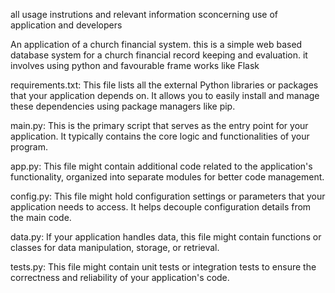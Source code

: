 all usage instrutions and relevant information sconcerning use of application and developers 

An application of a church financial system.
this is a simple web based database system for a church financial record keeping and evaluation.
it involves using python and favourable frame works like Flask 




requirements.txt: This file lists all the external Python libraries or packages that your application depends on. It allows you to easily install and manage these dependencies using package managers like pip.

main.py: This is the primary script that serves as the entry point for your application. It typically contains the core logic and functionalities of your program.

app.py: This file might contain additional code related to the application's functionality, organized into separate modules for better code management.

config.py: This file might hold configuration settings or parameters that your application needs to access. It helps decouple configuration details from the main code.

data.py: If your application handles data, this file might contain functions or classes for data manipulation, storage, or retrieval.

tests.py: This file might contain unit tests or integration tests to ensure the correctness and reliability of your application's code.

